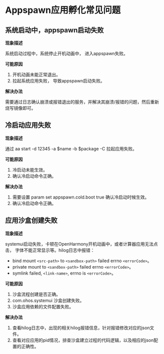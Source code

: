 # Appspawn应用孵化常见问题

## 系统启动中，appspawn启动失败

**现象描述**

系统启动过程中，系统停止开机动画中， 进入appspawn失败。

**可能原因**

1. 开机动画未能正常退出。
2. 拉起系统应用失败， 导致appspawn启动失败。

**解决办法**

需要通过日志确认崩溃或报错退出的服务，并解决其崩溃/报错的问题，然后重新烧写镜像即可。

## 冷启动应用失败

**现象描述**

通过 aa start -d 12345 -a $name -b $package -C 拉起应用失败。

**可能原因**

1. 冷启动未能生效。
2. 确认冷启动命令正确。

**解决办法**

1. 需要设置 param set appspawn.cold.boot true 确认冷启动时候生效。
2. 确认冷启动命令正确。

## 应用沙盒创建失败

**现象描述**

systemui启动失败，卡顿在OpenHarmony开机动画中，或者计算器应用无法点击， 字体不能正常显示等。hilog日志中报错：
 - bind mount `<src-path>` to `<sandbox-path>` failed errno `<errorCode>`。
 - private mount to `<sandbox-path>`  failed errno `<errorCode>`。
 - symlink failed, `<link-name>`, errno is `<errorCode>`。

**可能原因**

1. 沙盒流程创建是否正确。
2. com.ohos.systemui 沙盒创建失败。
3. 沙盒应用依赖的文件配置失败。

**解决办法**

1. 查看hilog日志中，出现的相关hilog报错信息，针对报错修改对应的json文件。
2. 查看对应应用的pid情况，排查沙盒建立过程的代码逻辑，以及相应的json配置的正确性。